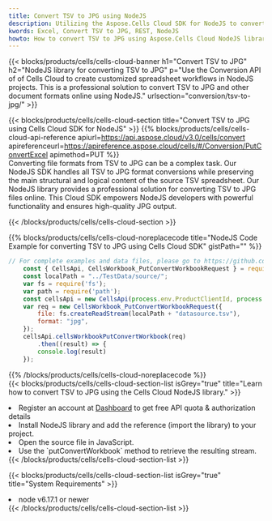 ```yaml
---
title: Convert TSV to JPG using NodeJS 
description: Utilizing the Aspose.Cells Cloud SDK for NodeJS to convert a TSV format file to a JPG format file. 
kwords: Excel, Convert TSV to JPG, REST, NodeJS
howto: How to convert TSV to JPG using Aspose.Cells Cloud NodeJS library.
---
```



{{< blocks/products/cells/cells-cloud-banner h1="Convert TSV to JPG" h2="NodeJS library for converting TSV to JPG" p="Use the Conversion API of of Cells Cloud to create customized spreadsheet workflows in NodeJS projects. This is a professional solution to convert TSV to JPG and other document formats online using NodeJS." urlsection="conversion/tsv-to-jpg/" >}}

{{< blocks/products/cells/cells-cloud-section  title="Convert TSV to JPG using Cells Cloud SDK for NodeJS" >}}
{{% blocks/products/cells/cells-cloud-api-reference  apiurl=https://api.aspose.cloud/v3.0/cells/convert  apireferenceurl=https://apireference.aspose.cloud/cells/#/Conversion/PutConvertExcel  apimethod=PUT %}}
<br/>
Converting file formats from TSV to JPG can be a complex task. Our NodeJS SDK handles all TSV to JPG format conversions while preserving the main structural and logical content of the source TSV spreadsheet. Our NodeJS library provides a professional solution for converting TSV to JPG files online. This Cloud SDK empowers NodeJS developers with powerful functionality and ensures high-quality JPG output.

{{< /blocks/products/cells/cells-cloud-section >}}

{{% blocks/products/cells/cells-cloud-noreplacecode title="NodeJS Code Example for converting TSV to JPG using Cells Cloud SDK" gistPath="" %}}
 
```js
// For complete examples and data files, please go to https://github.com/aspose-cells-cloud/aspose-cells-cloud-node/
    const { CellsApi, CellsWorkbook_PutConvertWorkbookRequest } = require("asposecellscloud");
    const localPath = "../TestData/source/";
    var fs = require('fs');
    var path = require('path');
    const cellsApi = new CellsApi(process.env.ProductClientId, process.env.ProductClientSecret);
    var req = new CellsWorkbook_PutConvertWorkbookRequest({
        file: fs.createReadStream(localPath + "datasource.tsv"),
        format: "jpg",
    });
    cellsApi.cellsWorkbookPutConvertWorkbook(req)
        .then((result) => {
        console.log(result)
    });
```
 
{{% /blocks/products/cells/cells-cloud-noreplacecode  %}}
<br/>
{{< blocks/products/cells/cells-cloud-section-list isGrey="true"  title="Learn how to convert TSV to JPG using the Cells Cloud NodeJS library." >}}
<li>Register an account at <a href="https://dashboard.aspose.cloud/">Dashboard</a> to get free API quota & authorization details</li>
<li>Install NodeJS library and add the reference (import the library) to your project.</li>
<li>Open the source file in JavaScript.</li>
<li>Use the `putConvertWorkbook` method to retrieve the resulting stream.</li>
{{< /blocks/products/cells/cells-cloud-section-list >}}

{{< blocks/products/cells/cells-cloud-section-list isGrey="true"  title="System Requirements" >}}
<li>node v6.17.1 or newer</li>
{{< /blocks/products/cells/cells-cloud-section-list >}}

